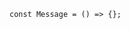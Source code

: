 ```tsx []
const Message = () => {};
```
<!-- .element data-id="code-animation" data-trim data-line-numbers -->